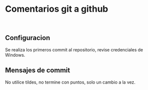 # Comentarios git a github
<br>
<h2>Configuracion</h2>
Se realiza los primeros commit al repositorio, revise credenciales de Windows.
<h2>Mensajes de commit</h2>
No utilice tildes, no termine con puntos, solo un cambio a la vez.

